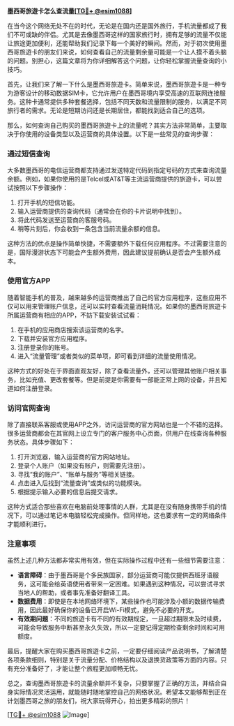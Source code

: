 **墨西哥旅遊卡怎么查流量[[TG💪+ @esim1088](https://t.me/s/esim1088)]**

在当今这个网络无处不在的时代，无论是在国内还是国外旅行，手机流量都成了我们不可或缺的伴侣。尤其是去像墨西哥这样的国家旅行时，拥有足够的流量不仅能让旅途更加便利，还能帮助我们记录下每一个美好的瞬间。然而，对于初次使用墨西哥旅遊卡的朋友们来说，如何查看自己的流量剩余量可能是一个让人摸不着头脑的问题。别担心，这篇文章将为你详细解答这个问题，让你轻松掌握流量查询的小技巧。

首先，让我们来了解一下什么是墨西哥旅遊卡。简单来说，墨西哥旅遊卡是一种专为游客设计的移动数据SIM卡，它允许用户在墨西哥境内享受高速的互联网连接服务。这种卡通常提供多种套餐选择，包括不同天数和流量限制的服务，以满足不同旅行者的需求。无论是短期访问还是长期居住，都能找到适合自己的选项。

那么，如何查询自己购买的墨西哥旅遊卡上的流量呢？其实方法非常简单，主要取决于你使用的设备类型以及运营商的具体设置。以下是一些常见的查询步骤：

### 通过短信查询

大多数墨西哥的电信运营商都支持通过发送特定代码到指定号码的方式来查询流量余额。例如，如果你使用的是Telcel或AT&T等主流运营商提供的旅遊卡，可以尝试按照以下步骤操作：

1. 打开手机的短信功能。
2. 输入运营商提供的查询代码（通常会在你的卡片说明中找到）。
3. 将此代码发送至运营商的客服号码。
4. 稍等片刻后，你会收到一条包含当前流量余额的信息。

这种方法的优点是操作简单快捷，不需要额外下载任何应用程序。不过需要注意的是，国际漫游状态下可能会产生额外费用，因此建议提前确认是否会产生额外成本。

### 使用官方APP

随着智能手机的普及，越来越多的运营商推出了自己的官方应用程序，这些应用不仅可以用来管理账户信息，还可以实时查看流量消耗情况。如果你的墨西哥旅遊卡所属运营商有相应的APP，不妨下载安装试试看：

1. 在手机的应用商店搜索该运营商的名字。
2. 下载并安装官方应用程序。
3. 注册登录你的账号。
4. 进入“流量管理”或者类似的菜单项，即可看到详细的流量使用情况。

这种方式的好处在于界面直观友好，除了查看流量外，还可以管理其他账户相关事务，比如充值、更改套餐等。但是前提是你需要有一部能正常上网的设备，并且知道如何注册登录。

### 访问官网查询

除了直接联系客服或使用APP之外，访问运营商的官方网站也是一个不错的选择。很多运营商都会在其官网上设立专门的客户服务中心页面，供用户在线查询各种服务状态。具体步骤如下：

1. 打开浏览器，输入运营商的官方网站地址。
2. 登录个人账户（如果没有账户，则需要先注册）。
3. 寻找“我的账户”、“账单与服务”等相关链接。
4. 点击进入后找到“流量查询”或类似的功能模块。
5. 根据提示输入必要的信息后提交请求。

这种方式适合那些喜欢在电脑前处理事情的人群，尤其是在没有随身携带手机的情况下，可以通过笔记本电脑轻松完成操作。但同样地，这也要求有一定的网络条件才能顺利进行。

### 注意事项

虽然上述几种方法都非常实用有效，但在实际操作过程中还有一些细节需要注意：

- **语言障碍**：由于墨西哥是个多民族国家，部分运营商可能仅提供西班牙语服务，这可能会给英语使用者带来一定困难。如果遇到这种情况，可以尝试寻求当地人的帮助，或者事先准备好翻译工具。
- **数据费用**：即使是在本地网络环境下，某些操作也可能涉及小额的数据传输费用，因此最好确保你的设备已开启Wi-Fi模式，避免不必要的开支。
- **有效期问题**：不同的旅遊卡有不同的有效期规定，一旦超过期限未及时续费，可能会导致服务中断甚至永久失效，所以一定要记得定期检查剩余时间和可用额度。

最后，提醒大家在购买墨西哥旅遊卡之前，一定要仔细阅读产品说明书，了解清楚各项条款细则，特别是关于流量分配、价格结构以及退换货政策等方面的内容。只有充分准备好了，才能让整个旅程更加顺畅无忧。

总之，查询墨西哥旅遊卡的流量余额并不复杂，只要掌握了正确的方法，并结合自身实际情况灵活运用，就能随时随地掌控自己的网络状况。希望本文能够帮到正在计划墨西哥之旅的朋友们，祝大家玩得开心，拍出更多精彩的照片！

[[TG💪+ @esim1088](https://t.me/s/esim1088) ![Image](https://i.postimg.cc/4NQfJmqS/Snipaste-2025-05-13-00-14-12.png)]
